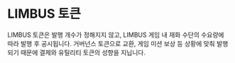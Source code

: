 # LIMBUS 토큰

LIMBUS 토큰은 발행 개수가 정해지지 않고, LIMBUS 게임 내 재화 수단의 수요량에 따라 발행 후 공시됩니다. 거버넌스 토큰으로 교환, 게임 미션 보상 등 상황에 맞춰 발행되기 때문에 결제와 유틸리티 토큰의 성향을 지닙니다.
